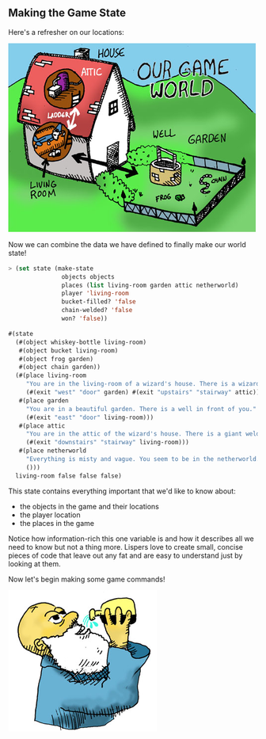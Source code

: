 ## Making the Game State

Here's a refresher on our locations:

![](../images/world.jpg)

Now we can combine the data we have defined to finally make our world state!

```lisp
> (set state (make-state
               objects objects
               places (list living-room garden attic netherworld)
               player 'living-room
               bucket-filled? 'false
               chain-welded? 'false
               won? 'false))
```
```lisp
#(state
  (#(object whiskey-bottle living-room)
   #(object bucket living-room)
   #(object frog garden)
   #(object chain garden))
  (#(place living-room
     "You are in the living-room of a wizard's house. There is a wizard snoring loudly on the couch."
     (#(exit "west" "door" garden) #(exit "upstairs" "stairway" attic)))
   #(place garden
     "You are in a beautiful garden. There is a well in front of you."
     (#(exit "east" "door" living-room)))
   #(place attic
     "You are in the attic of the wizard's house. There is a giant welding torch in the corner."
     (#(exit "downstairs" "stairway" living-room)))
   #(place netherworld
     "Everything is misty and vague. You seem to be in the netherworld.\nThere are no exits.\nYou could be here for a long time."
     ()))
  living-room false false false)
```

This state contains everything important that we'd like to know about:

 * the objects in the game and their locations
 * the player location
 * the places in the game

Notice how information-rich this one variable is and how it describes all we need to know but not a thing more. Lispers love to create small, concise pieces of code that leave out any fat and are easy to understand just by looking at them.

Now let's begin making some game commands!

![](images/drink.jpg)

